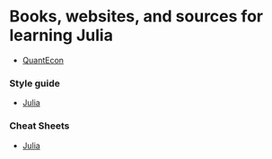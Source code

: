 # Books, websites, and sources for learning Julia
  - [QuantEcon](https://julia.quantecon.org/index_toc.html)

### Style guide
  - [Julia](https://docs.julialang.org/en/v1/manual/style-guide/index.html)

### Cheat Sheets
 - [Julia](https://juliadocs.github.io/Julia-Cheat-Sheet/)
